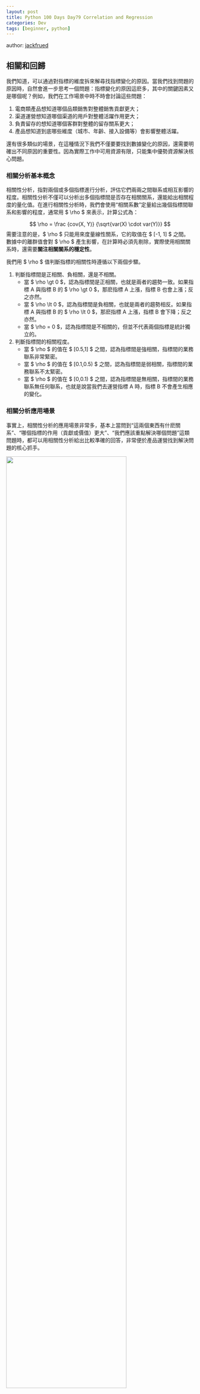 ```yaml
---
layout: post
title: Python 100 Days Day79 Correlation and Regression
categories: Dev
tags: [beginner, python]
---
```


author: [jackfrued](https://github.com/jackfrued/Python-100-Days)

##  相關和回歸

我們知道，可以通過對指標的維度拆來解尋找指標變化的原因。當我們找到問題的原因時，自然會進一步思考一個問題：指標變化的原因這麽多，其中的關鍵因素又是哪個呢？例如，我們在工作場景中時不時會討論這些問題：

1. 電商類產品想知道哪個品類銷售對整體銷售貢獻更大；
2. 渠道運營想知道哪個渠道的用戶對整體活躍作用更大；
3. 負責留存的想知道哪個客群對整體的留存關系更大；
4. 產品想知道到底哪些維度（城市、年齡、接入設備等）會影響整體活躍。

還有很多類似的場景，在這種情況下我們不僅要要找到數據變化的原因，還需要明確出不同原因的重要性。因為實際工作中可用資源有限，只能集中優勢資源解決核心問題。

<!-- more -->

### 相關分析基本概念

相關性分析，指對兩個或多個指標進行分析，評估它們兩兩之間聯系或相互影響的程度。相關性分析不僅可以分析出多個指標間是否存在相關關系，還能給出相關程度的量化值。在進行相關性分析時，我們會使用“相關系數”定量給出幾個指標間聯系和影響的程度，通常用 $ \rho $ 來表示，計算公式為：

$$
\rho = \frac {cov(X, Y)} {\sqrt{var(X) \cdot var(Y)}}
$$
需要注意的是，$ \rho $  只能用來度量線性關系，它的取值在 $ [-1, 1] $ 之間。數據中的離群值會對 $ \rho $ 產生影響，在計算時必須先剔除，實際使用相關關系時，還需要**關注相關關系的穩定性**。

我們用 $ \rho $ 值判斷指標的相關性時遵循以下兩個步驟。

1. 判斷指標間是正相關、負相關，還是不相關。
    - 當 $ \rho \gt 0 $，認為指標間是正相關，也就是兩者的趨勢一致。如果指標 A 與指標 B 的 $ \rho \gt 0 $，那麽指標 A 上漲，指標 B 也會上漲；反之亦然。
    - 當 $ \rho \lt 0 $，認為指標間是負相關，也就是兩者的趨勢相反。如果指標 A 與指標 B 的 $ \rho \lt 0 $，那麽指標 A 上漲，指標 B 會下降；反之亦然。
    - 當 $ \rho = 0 $，認為指標間是不相關的，但並不代表兩個指標是統計獨立的。
2. 判斷指標間的相關程度。
    - 當 $ \rho $ 的值在 $ [0.5,1] $ 之間，認為指標間是強相關，指標間的業務聯系非常緊密。
    - 當 $ \rho $ 的值在 $ [0.1,0.5) $ 之間，認為指標間是弱相關，指標間的業務聯系不太緊密。
    - 當 $ \rho $ 的值在 $ [0,0.1) $ 之間，認為指標間是無相關，指標間的業務聯系無任何聯系，也就是說當我們去運營指標 A 時，指標 B 不會產生相應的變化。

### 相關分析應用場景

事實上，相關性分析的應用場景非常多，基本上當問到“這兩個東西有什麽關系”、“哪個指標的作用（貢獻或價值）更大”、“我們應該重點解決哪個問題”這類問題時，都可以用相關性分析給出比較準確的回答，非常便於產品運營找到解決問題的核心抓手。

<img src="https://github.com/jackfrued/mypic/raw/master/20210713095938.png" width="80%">

在使用相關分析時，應注意以下幾個方面：

1. 業務意義：當我們想知道A指標的情況時，可以監控B指標。
2. 注意事項：千萬不要將相關關系判斷為因果關系，相關關系是伴隨關系而不是因果關系。
3. 強相關關系才是有業務價值的，建議尋找相關系數在 0.6 以上甚至 0.8 以上的指標。
4. 相關關系的本質是 Y 的變化有多少能被 X 解釋，跟 X 和 Y 之間的斜率大小無關。

### Excel計算相關系數

1. 方法一：使用 CORREL 函數。
2. 方法二：使用“數據分析”模塊的“相關系數”功能。

<img src="https://github.com/jackfrued/mypic/raw/master/20210713164021.png" width="75%">

### 相關分析案例

#### 分析哪個客群的留存對整體留存貢獻更大

留存的運營中我們最常看的就是新客的留存和活躍客群的留存，用來評估哪個客群的留存與整體的留存聯系更緊密，以便制定後續運營的策略。

<img src="https://github.com/jackfrued/mypic/raw/master/20210928214403.png" style="zoom:65%;">

利用Excel進行相關分析的結果如下所示。

<img src="https://github.com/jackfrued/mypic/raw/master/20210928214522.png" style="zoom:65%;">

可以看出，活躍訪客的留存率與整體留存率的相關是強相關；而新增訪客的留存率與整體留存率的相關是弱相關，所以如果要提升整體留存率，我們的產品運營資源應當更多地投放給活躍用戶，以提升整體的留存率；而新增訪客，雖然不會拿到很多運營資源，但是我們也要去深入分析為什麽新增訪客的留存的貢獻比較小，適時做一些提升這部分客群與整體留存的策略。

#### 案例2：找出對購買轉化率貢獻最高的渠道

基本上電商運營會同時部署多個渠道，包括線上電商平台以及線下的門店。由於現有某產品從各個渠道獲客的用戶在產品上的購買轉化率，需要評估哪些渠道的用戶對整體購買轉化率貢獻最大，後續將重點營銷此渠道。

<img src="https://github.com/jackfrued/mypic/raw/master/20210928214725.png" style="zoom:65%;">

#### 案例3：分析哪些因素對 DAU 的影響更大

我們分析 DAU 時常會將它拆解為各種維度來分析，這里我們分析與 DAU 聯系最緊密的維度到底是哪些，以幫助我們制定針對性的運營策略，如下圖所示。

<img src="https://github.com/jackfrued/mypic/raw/master/20210928215043.png" style="zoom:65%;">

對於這樣的報表，我們需要找出到底是哪幾個城市、哪個操作系統，以及哪個年齡段的用戶對於 DAU 的影響最大。如果能找出來這個關系，那麽後續要提升 DAU，就有非常清晰的方向。


### 線性回歸

如果只有一個自變量 X，而且因變量 Y 和自變量 X 之間的數量變化關系呈現近似的線性關系，就可以建立一元線性回歸方程，通過自變量 X 的值來預測因變量 Y 的值，這就是所謂的**一元線性回歸預測**，回歸方程如下所示：
$$
Y = aX + b
$$
我們可以通過歷史數據（已知的 $ X $ 和 $ Y $ ），確定參數 $ a $ 和 $ b $ 的值，還原出回歸方程，從而實現預測。很顯然，$ a $和 $ b $ 的取值可以有很多種選擇，那麽什麽才是最好的 $ a $ 和 $ b$ 呢？如果把真實值記為 $ y $，把預測值記為 $ \hat{y} $，那麽讓 $ SSR $ 值最小的 $ a $ 和 $ b $ 就是最好的 $ a $ 和 $ b $ ，稱之為**最小二乘解**，其中$ SSR $ 值計算公式如下所示：
$$
SSR = \sum_{i=1}^{n}(y_i - \hat{y_i})^2
$$
損失函數是凹函數，找到使函數最小的`a`和`b`的值，可以通過向凹函數的拐點進行逼近的方式來找到更好的`a`和`b`的值，具體的公式如下所示：

$$
a^\prime = a + (-1) \times \frac {\partial loss(a, b)} {\partial a} \times \Delta \\
b^\prime = b + (-1) \times \frac {\partial loss(a, b)} {\partial b} \times \Delta
$$
對於上面的求 $ SSR $ 的函數來說，可以用下面的公式計算偏導數：
$$
f(a, b) = \frac {1} {N} \sum_{i=1}^{N}(y_i - (ax_i + b))^2  \\
\frac {\partial {f(a, b)}} {\partial {a}} = \frac {2} {N} \sum_{i=1}^{N}(-x_iy_i + x_i^2a + x_ib) \\
\frac {\partial {f(a, b)}} {\partial {b}} = \frac {2} {N} \sum_{i=1}^{N}(-y_i + x_ia + b)
$$
上面的方法稱為**梯度下降法**。

在Excel中，可以使用“數據分析”模塊的“”來實現線性回歸。

<img src="https://github.com/jackfrued/mypic/raw/master/20210714073655.png" width="75%">

對於回歸分析，最為重要的是評價回歸的結果是否理想，這關系到能否通過回歸方程去預測將來，我們先看看決定系數（Multiple R-Squared，通常稱之為$ R^2 $）。在統計學習中，決定系數用於度量因變量的變化中可由自變量解釋部分所占的比例，也就是你的回歸模型的解釋力是否良好，$ R^2 $ 的值越接近`1`越好。
$$
SS_{tot} = \sum_{i}(y_{i} - \bar {y})^2 \\
SS_{res} = \sum_{i}(y_{i} - \hat {y_i})^2 \\
R^2 = 1 - \frac {SS_{res}} {SS_{tot}}
$$

<img src="https://github.com/jackfrued/mypic/raw/master/20210714074159.png" width="60%">

接下來我們還要對回歸方程的顯著性進行檢驗，主要包括 t 檢驗（回歸系數的檢驗）和F檢驗（回歸方程的檢驗）。對於F檢驗（F-statistic）的結果，主要關注其 p-value ，如果 p-value 小於0.05，那麽說明擬合效果是不錯的。

